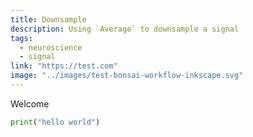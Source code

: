 ```yaml
---
title: Downsample
description: Using `Average` to downsample a signal
tags:
  - neuroscience
  - signal
link: "https://test.com"
image: "../images/test-bonsai-workflow-inkscape.svg"
---
```


Welcome

```py
print("hello world")
```